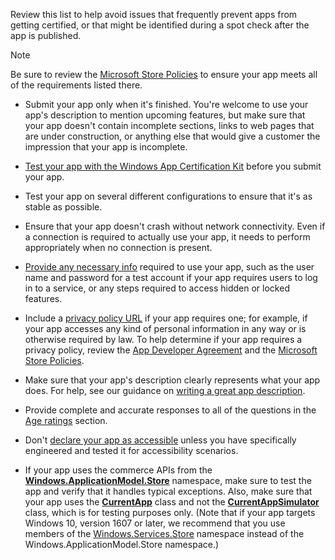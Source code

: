 Review this list to help avoid issues that frequently prevent apps from getting certified, or that might be identified during a spot check after the app is published.

> [!NOTE]
> Be sure to review the [Microsoft Store Policies](../../../apps/publish/store-policies.md) to ensure your app meets all of the requirements listed there.

- Submit your app only when it's finished. You're welcome to use your app's description to mention upcoming features, but make sure that your app doesn't contain incomplete sections, links to web pages that are under construction, or anything else that would give a customer the impression that your app is incomplete.

- [Test your app with the Windows App Certification Kit](/windows/uwp/debug-test-perf/windows-app-certification-kit) before you submit your app.

- Test your app on several different configurations to ensure that it's as stable as possible.

- Ensure that your app doesn't crash without network connectivity. Even if a connection is required to actually use your app, it needs to perform appropriately when no connection is present.

- [Provide any necessary info](../../../apps/publish/publish-your-app/notes-for-certification.md) required to use your app, such as the user name and password for a test account if your app requires users to log in to a service, or any steps required to access hidden or locked features.

- Include a [privacy policy URL](../../../apps/publish/publish-your-app/enter-app-properties.md) if your app requires one; for example, if your app accesses any kind of personal information in any way or is otherwise required by law. To help determine if your app requires a privacy policy, review the [App Developer Agreement](/legal/windows/agreements/app-developer-agreement) and the [Microsoft Store Policies](../../../apps/publish/store-policies.md).

- Make sure that your app's description clearly represents what your app does. For help, see our guidance on [writing a great app description](../../../apps/publish/publish-your-app/write-great-app-description.md).

- Provide complete and accurate responses to all of the questions in the [Age ratings](../../../apps/publish/publish-your-app/age-ratings.md) section.

- Don't [declare your app as accessible](../../../apps/publish/publish-your-app/product-declarations.md#this-app-has-been-tested-to-meet-accessibility-guidelines) unless you have specifically engineered and tested it for accessibility scenarios.

- If your app uses the commerce APIs from the [**Windows.ApplicationModel.Store**](/uwp/api/Windows.ApplicationModel.Store) namespace, make sure to test the app and verify that it handles typical exceptions. Also, make sure that your app uses the [**CurrentApp**](/uwp/api/Windows.ApplicationModel.Store.CurrentApp) class and not the [**CurrentAppSimulator**](/uwp/api/Windows.ApplicationModel.Store.CurrentAppSimulator) class, which is for testing purposes only. (Note that if your app targets Windows 10, version 1607 or later, we recommend that you use members of the [Windows.Services.Store](/uwp/api/windows.services.store) namespace instead of the Windows.ApplicationModel.Store namespace.)
